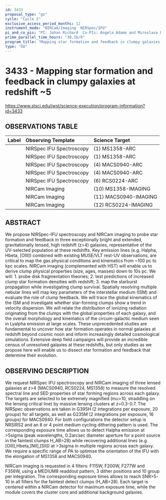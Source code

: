 ```yaml
---
id: 3433
proposal_type: "go"
cycle: "Cycle 2"
exclusive_access_period_months: 12
instrument_mode: "NIRCam/Imaging  NIRSpec/IFU"
pi_and_co_pis: "PI: Johan Richard  Co-PIs: Angela Adamo and Miroslava Dessauges-Zavadsky"
prime_parallel_time_hours: "38.16/0"
program_title: "Mapping star formation and feedback in clumpy galaxies at redshift ~5"
type: "GO"
---
```

# 3433 - Mapping star formation and feedback in clumpy galaxies at redshift ~5
https://www.stsci.edu/jwst/science-execution/program-information?id=3433
## OBSERVATIONS TABLE
| Label | Observing Template | Science Target |
| :---- | :----------------- | :------------- |
|       | NIRSpec IFU Spectroscopy | (1) MS1358-ARC |
|       | NIRSpec IFU Spectroscopy | (1) MS1358-ARC |
|       | NIRSpec IFU Spectroscopy | (4) MACS0940-ARC |
|       | NIRSpec IFU Spectroscopy | (4) MACS0940-ARC |
|       | NIRSpec IFU Spectroscopy | (6) RCS0224-ARC |
|       | NIRCam Imaging     | (10) MS1358-IMAGING |
|       | NIRCam Imaging     | (11) MACS0940-IMAGING |
|       | NIRCam Imaging     | (12) RCS0224-IMAGING |

## ABSTRACT

We propose NIRSpec-IFU spectroscopy and NIRCam imaging to probe star formation and feedback in three exceptionally bright and extended, gravitationally lensed, high redshift (z>4) galaxies, representative of the UV-selected population at these redshifts. Key emission lines (e.g. Halpha, Hbeta, [OIII]) combined with existing MUSE/VLT rest-UV observations, are critical to map the gas physical conditions and kinematics from ~100 pc to kpc scales. NIRCam imaging (complemented with HST) will enable us to derive clump physical properties (size, ages, masses) down to 10s pc. We will: 1. probe disk fragmentation theories; 2. test predictions of increased clump star formation densities with redshift; 3. map the starburst propagation while investigating clump survival. Spatially resolving multiple nebular lines will map key parameters of the interstellar medium (ISM) and evaluate the role of clump feedback. We will trace the global kinematics of the ISM and investigate whether star-forming clumps show a trend in velocity dispersion. We will relate the distribution of ionizing radiation originating from the clumps with the global properties of each galaxy, and the overall morphology and kinematics of the circum-galactic medium seen in Lyalpha emission at large scales. These unprecedented studies are fundamental to uncover how star formation operates in normal galaxies at redshift beyond cosmic noon and inform increasingly detailed cosmological simulations. Extensive deep field campaigns will provide an incredible census of unresolved galaxies at these redshifts, but only studies as we propose here will enable us to dissect star formation and feedback that determine their evolution.

## OBSERVING DESCRIPTION

We request NIRSpec IFU spectroscopy and NIRCam imaging of three lensed galaxies at z>4 (MACS0940, RCS0224, MS1358) to measure the resolved spectral line and SED properties of star forming regions across each galaxy. The targets are selected to be extremely magnified (mu>10, straddling on the lensing critical line) by massive lensing clusters at z=0.3-0.7. The NIRSpec observations are taken in G395H (2 integrations per exposure, 20 groups) for all targets, as well as G235M (2 integrations per exposure, 16 groups) for MACS0940. For both configurations the detector setup is NRSIRS2 and an 8 or 4 point medium cycling dithering pattern is used. The corresponding exposure time allows us to detect Halpha emission at >5sigma (peak wavelengths, 0.2arcsec diameter aperture for a point source in the faintest clumps H_AB=28) while recovering additional lines (e.g. [OIII],Hbeta,[NII],[SII]) at >3sigma in multiple regions across each galaxy. We require a specific range of PA to optimise the orientation of the IFU with the elongation of MS1358 and MACS0940.

NIRCam imaging is requested in 4 filters: F115W, F200W, F277W and F356W, using a MEDIUM8 readdout pattern, 3 dither positions and 10 group per integration. The corresponding exposure times allows to reach SNR>5-10 in all filters for the faintest detect clumps (H_AB=28). Each target is centered within a NIRCam detector for maximum exposure time, while the module covers the cluster core and additional background galaxies.
